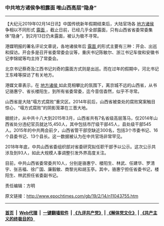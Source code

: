 ### 中共地方诸侯争相露面 唯山西高层“隐身”
------------------------

<p>
 【大纪元2019年02月14日讯】中国传统新年假期结束后，大陆官场各
 <a href="http://www.epochtimes.com/gb/tag/%E5%9C%B0%E6%96%B9%E8%AF%B8%E4%BE%AF.html">
  地方诸侯
 </a>
 争相以不同形式
 <a href="http://www.epochtimes.com/gb/tag/%E9%9C%B2%E9%9D%A2.html">
  露面
 </a>
 ，截止日前，已经几乎全部露面，只有山西省省委常委集体“隐身”，到2月13日仍未露面，被认为极不寻常。
</p>
<p>
 港媒明报的署名评论文章说，各地诸侯年后
 <a href="http://www.epochtimes.com/gb/tag/%E9%9C%B2%E9%9D%A2.html">
  露面
 </a>
 的形式主要有三种：开会、出巡和探访。开会多是召开省委常委会议等，重庆书记陈敏尔、浙江书记车俊和安徽书记李锦斌等均主持了常委会。
</p>
<p>
 北京书记蔡奇及江西书记刘奇的露面方式则是出巡。而在过年的假期中，河北书记王东峰等探访了有关地方。
</p>
<p>
 港媒文章表示，在
 <a href="http://www.epochtimes.com/gb/tag/%E5%9C%B0%E6%96%B9%E8%AF%B8%E4%BE%AF.html">
  地方诸侯
 </a>
 如此竞相攀比的氛围下，离京城不远的山西省，从书记骆惠宁、省长楼阳生，到所有省委常委，迄今音信杳然，似乎不寻常。
</p>
<p>
 山西省是大陆“塌方式腐败”重灾区。2014年前后，山西省被查处的腐败窝案触目惊心，“塌方式腐败”的阴影笼罩在三晋大地。
</p>
<p>
 据统计，从中共十八大到2015年3月，山西省共有7名省级高层落马，仅2014年山西省处分违纪官员就达15,450人，其中包括市厅级干部45人，县处级干部545人。2015年的中共两会前夕，山西省管干部空缺近300名，包括3个市委书记、16个县委书记、13个县长。这一数据被认为在中共官场非常罕见。
</p>
<p>
 2018年年底，中共山西省委组织部对省委研究拟任职干部予以公示。这次公示共涉及到93人，如此大规模人事调整引发外界高度关注。
</p>
<p>
 目前，中共山西省委常委共10人，分别是骆惠宁、楼阳生、林武、任建华、罗清宇、张吉福、徐广国、廉毅敏、商黎光和胡玉亭。其中，骆惠宁担任省委书记，楼阳生、林武担任省委副书记。
</p>
<p>
 责任编辑：方明
</p>

原文链接：http://www.epochtimes.com/gb/19/2/14/n11043755.htm


------------------------
#### [首页](https://github.com/gfw-breaker/banned-news/blob/master/README.md) &nbsp;|&nbsp; [Web代理](https://github.com/labour-camp/helloworld) &nbsp;|&nbsp; [一键翻墙软件](https://github.com/gfw-breaker/nogfw/blob/master/README.md) &nbsp;| [《九评共产党》](https://github.com/gfw-breaker/9ping.md/blob/master/README.md#九评之一评共产党是什么) | [《解体党文化》](https://github.com/gfw-breaker/jtdwh.md/blob/master/README.md) | [《共产主义的终极目的》](https://github.com/gfw-breaker/gczydzjmd.md/blob/master/README.md)


